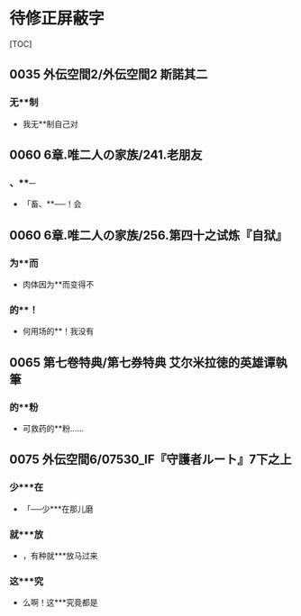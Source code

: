 # 待修正屏蔽字

[TOC]

## 0035 外伝空間2/外伝空間2 斯諾其二

### 无**制

- 我无**制自己对


## 0060 6章.唯二人の家族/241.老朋友

### 、**─

- 「畜、**──！会


## 0060 6章.唯二人の家族/256.第四十之试炼『自狱』

### 为**而

- 肉体因为**而变得不

### 的**！

- 何用场的**！我没有


## 0065 第七卷特典/第七券特典 艾尔米拉徳的英雄谭執筆

### 的**粉

- 可救药的**粉……


## 0075 外伝空間6/07530_IF『守護者ルート』7下之上

### 少***在

- 「──少***在那儿磨

### 就***放

- ，有种就***放马过来

### 这***究

- 么啊！这***究竟都是
